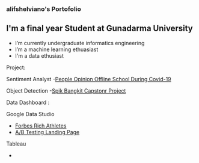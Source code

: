 ### alifshelviano's Portofolio
## I'm a final year Student at Gunadarma University

-  I’m currently undergraduate informatics engineering
-  I’m a machine learning ethuasiast
-  I'm a data ethusiast


Project:

Sentiment Analyst 
-[People Opinion Offline School During Covid-19](https://github.com/alifshelviano/Sentimen_analysis-PTM-Covid)

Object Detection
-[Spik Bangkit Capstonr Project](https://github.com/alifshelviano/spikproject)



Data Dashboard :

 Google Data Studio

 - [Forbes Rich Athletes](https://datastudio.google.com/u/0/reporting/c4314816-d60a-45c0-82ab-6f71b65ff192/page/p_w0umfl7xtc)
 - [A/B Testing Landing Page](https://datastudio.google.com/reporting/8809616c-848e-442b-9e94-a599b8f7d186)

 Tableau

 -
